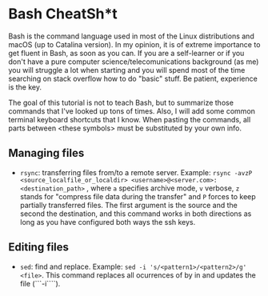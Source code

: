 # Bash CheatSh\*t

Bash is the command language used in most of the Linux distributions and macOS (up to Catalina version). In my opinion, it is of extreme importance to get fluent in Bash, as soon as you can. If you are a self-learner or if you don't have a pure computer science/telecomunications background (as me) you will struggle a lot when starting and you will spend most of the time searching on stack overflow how to do "basic" stuff. Be patient, experience is the key. 

The goal of this tutorial is not to teach Bash, but to summarize those commands that I've looked up tons of times. Also, I will add some common terminal keyboard shortcuts that I know.  When pasting the commands, all parts between \<these symbols\> must be substituted by your own info. 

## Managing files
* ``` rsync ```: transferring files from/to a remote server. Example:
``` rsync -avzP <source_localfile_or_localdir> <username>@<server.com>:<destination_path> ``` , where ```a``` specifies archive mode, ```v``` verbose, ```z``` stands for "compress file data during the transfer" and ```P``` forces to keep partially transferred files. The first argument is the source and the second the destination, and this command works in both directions as long as you have configured both ways the ssh keys.

## Editing files
* ``` sed ```: find and replace. Example:
``` sed -i 's/<pattern1>/<pattern2>/g' <file> ```. This command replaces all ocurrences of <pattern1> by <pattern2> in <file> and updates the file (```-i````).
